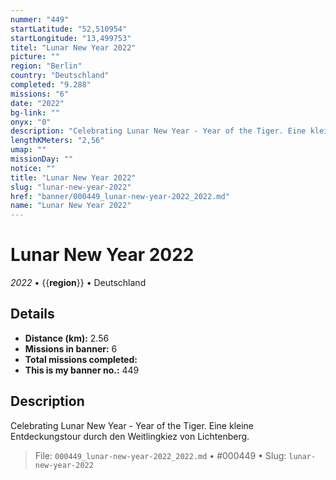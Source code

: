 ```yaml
---
nummer: "449"
startLatitude: "52,510954"
startLongitude: "13,499753"
titel: "Lunar New Year 2022"
picture: ""
region: "Berlin"
country: "Deutschland"
completed: "9.288"
missions: "6"
date: "2022"
bg-link: ""
onyx: "0"
description: "Celebrating Lunar New Year - Year of the Tiger. Eine kleine Entdeckungstour durch den Weitlingkiez von Lichtenberg."
lengthKMeters: "2,56"
umap: ""
missionDay: ""
notice: ""
title: "Lunar New Year 2022"
slug: "lunar-new-year-2022"
href: "banner/000449_lunar-new-year-2022_2022.md"
name: "Lunar New Year 2022"
---
```

# Lunar New Year 2022

*2022* • {{__region__}} • Deutschland





## Details
- **Distance (km):** 2.56
- **Missions in banner:** 6
- **Total missions completed:** 
- **This is my banner no.:** 449



## Description
Celebrating Lunar New Year - Year of the Tiger. Eine kleine Entdeckungstour durch den Weitlingkiez von Lichtenberg.




> File: `000449_lunar-new-year-2022_2022.md` • #000449 • Slug: `lunar-new-year-2022`
